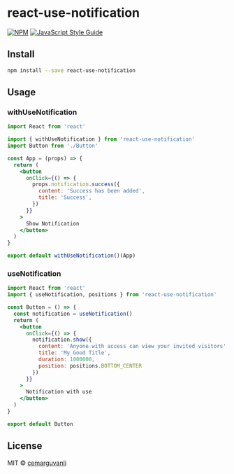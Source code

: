 # react-use-notification

>

[![NPM](https://img.shields.io/npm/v/react-use-notification.svg)](https://www.npmjs.com/package/react-use-notification) [![JavaScript Style Guide](https://img.shields.io/badge/code_style-standard-brightgreen.svg)](https://standardjs.com)

## Install

```bash
npm install --save react-use-notification
```

## Usage

### withUseNotification
```jsx
import React from 'react'

import { withUseNotification } from 'react-use-notification'
import Button from './Button'

const App = (props) => {
  return (
    <button
      onClick={() => {
        props.notification.success({
          content: 'Success has been added',
          title: 'Success',
        })
      }}
    >
      Show Notification
    </button>
  )
}

export default withUseNotification()(App)

```

### useNotification
```jsx
import React from 'react'
import { useNotification, positions } from 'react-use-notification'

const Button = () => {
  const notification = useNotification()
  return (
    <button
      onClick={() => {
        notification.show({
          content: 'Anyone with access can view your invited visitors',
          title: 'My Good Title',
          duration: 1000000,
          position: positions.BOTTOM_CENTER
        })
      }}
    >
      Notification with use
    </button>
  )
}

export default Button
```

## License

MIT © [cemarguvanli](https://github.com/cemarguvanli)
